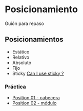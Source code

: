 # Posicionamiento
Guión para repaso

## Posicionamientos
* Estático
* Relativo
* Absoluto
* Fijo
* Sticky [Can I use sticky ?](http://caniuse.com/#feat=css-sticky)

### Práctica
- [Position 01 - cabecera](https://codepen.io/oneeyedman/pen/RZarqz)
- [Position 02 - módulo](https://codepen.io/oneeyedman/pen/eEZJay)

